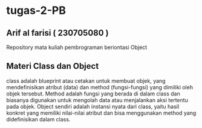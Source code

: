 # tugas-2-PB

## Arif al farisi  ( 230705080 )

Repository mata kuliah pembrograman beriontasi Object

## Materi Class dan Object
class adalah blueprint atau cetakan untuk membuat objek, yang mendefinisikan atribut (data) dan method (fungsi-fungsi) yang dimiliki oleh objek tersebut. Method adalah fungsi yang berada di dalam class dan biasanya digunakan untuk mengolah data atau menjalankan aksi tertentu pada objek. Object sendiri adalah instansi nyata dari class, yaitu hasil konkret yang memiliki nilai-nilai atribut dan bisa menggunakan method yang didefinisikan dalam class.
